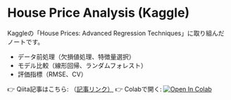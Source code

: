 # House Price Analysis (Kaggle)
Kaggleの「House Prices: Advanced Regression Techniques」に取り組んだノートです。

- データ前処理（欠損値処理、特徴量選択）
- モデル比較（線形回帰、ランダムフォレスト）
- 評価指標（RMSE、CV）

👉 Qiita記事はこちら: （[記事リンク）](https://qiita.com/hiro-57/items/b99142b59a680fe00c9b)
👉 Colabで開く: [![Open In Colab](https://colab.research.google.com/assets/colab-badge.svg)](https://colab.research.google.com/github/hiro-57/house-price-analysis/blob/main/house_price_analysis.ipynb)
